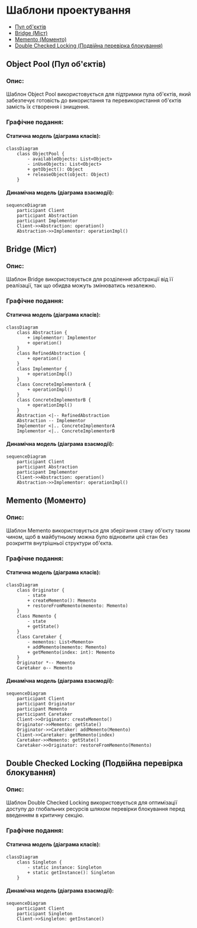 # Шаблони проектування
- [Пул об'єктів](##пул_об'єктів)
- [Bridge (Міст)](#міст)
- [Memento (Моменто)](#моменто)
- [Double Checked Locking (Подвійна перевірка блокування)](#Подвійна_перевірка_блокування)

## Object Pool (Пул об'єктів)
### Опис:
Шаблон Object Pool використовується для підтримки пула об'єктів, який забезпечує готовість до використання та перевикористання об'єктів замість їх створення і знищення.

### Графічне подання:
#### Статична модель (діаграма класів):
```mermaid
classDiagram
    class ObjectPool {
        - availableObjects: List<Object>
        - inUseObjects: List<Object>
        + getObject(): Object
        + releaseObject(object: Object)
    }
```
#### Динамічна модель (діаграма взаємодії):
```
sequenceDiagram
    participant Client
    participant Abstraction
    participant Implementor
    Client->>Abstraction: operation()
    Abstraction->>Implementor: operationImpl()
```

## Bridge (Міст)
### Опис:
Шаблон Bridge використовується для розділення абстракції від її реалізації, так що обидва можуть змінюватись незалежно.

### Графічне подання:
#### Статична модель (діаграма класів):
```mermaid
classDiagram
    class Abstraction {
        + implementor: Implementor
        + operation()
    }
    class RefinedAbstraction {
        + operation()
    }
    class Implementor {
        + operationImpl()
    }
    class ConcreteImplementorA {
        + operationImpl()
    }
    class ConcreteImplementorB {
        + operationImpl()
    }
    Abstraction <|-- RefinedAbstraction
    Abstraction -- Implementor
    Implementor <|.. ConcreteImplementorA
    Implementor <|.. ConcreteImplementorB
```

#### Динамічна модель (діаграма взаємодії):
```
sequenceDiagram
    participant Client
    participant Abstraction
    participant Implementor
    Client->>Abstraction: operation()
    Abstraction->>Implementor: operationImpl()
```

## Memento (Моменто)
### Опис:
Шаблон Memento використовується для зберігання стану об'єкту таким чином, щоб в майбутньому можна було відновити цей стан без розкриття внутрішньої структури об'єкта.

### Графічне подання:
#### Статична модель (діаграма класів):
```mermaid
classDiagram
    class Originator {
        - state
        + createMemento(): Memento
        + restoreFromMemento(memento: Memento)
    }
    class Memento {
        - state
        + getState()
    }
    class Caretaker {
        - mementos: List<Memento>
        + addMemento(memento: Memento)
        + getMemento(index: int): Memento
    }
    Originator *-- Memento
    Caretaker o-- Memento
```

#### Динамічна модель (діаграма взаємодії):
```
sequenceDiagram
    participant Client
    participant Originator
    participant Memento
    participant Caretaker
    Client->>Originator: createMemento()
    Originator->>Memento: getState()
    Originator->>Caretaker: addMemento(Memento)
    Client->>Caretaker: getMemento(index)
    Caretaker->>Memento: getState()
    Caretaker->>Originator: restoreFromMemento(Memento)
```

## Double Checked Locking (Подвійна перевірка блокування)
### Опис:
Шаблон Double Checked Locking використовується для оптимізації доступу до глобальних ресурсів шляхом перевірки блокування перед введенням в критичну секцію.

### Графічне подання:
#### Статична модель (діаграма класів):
```mermaid
classDiagram
    class Singleton {
        - static instance: Singleton
        + static getInstance(): Singleton
    }
```

#### Динамічна модель (діаграма взаємодії):
```
sequenceDiagram
    participant Client
    participant Singleton
    Client->>Singleton: getInstance()
```
